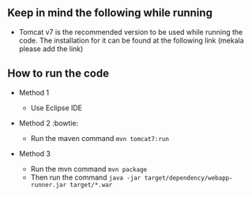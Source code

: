 ## Keep in mind the following while running ##
  * Tomcat v7 is the recommended version to be used while running the code. The installation for it can be found at the following link (mekala please add the link)

## How to run the code ##
  * Method 1
    * Use Eclipse IDE

  * Method 2 :bowtie:
    * Run the maven command 
      ```mvn tomcat7:run```

  * Method 3
    * Run the mvn command
      ```mvn package```
    * Then run the command
      ```java -jar target/dependency/webapp-runner.jar target/*.war```